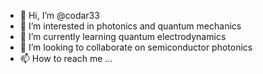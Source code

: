 - 👋 Hi, I’m @codar33
- 👀 I’m interested in photonics and quantum mechanics
- 🌱 I’m currently learning quantum electrodynamics
- 💞️ I’m looking to collaborate on semiconductor photonics
- 📫 How to reach me ...

<!---
codar33/codar33 is a ✨ special ✨ repository because its `README.md` (this file) appears on your GitHub profile.
You can click the Preview link to take a look at your changes.
--->
